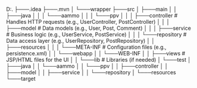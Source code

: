 D:.
├───.idea
├───.mvn
│   └───wrapper
├───src
│   ├───main
│   │   ├───java
│   │   │   └───aammo
│   │   │       └───ppv
│   │   │           ├───controller   # Handles HTTP requests (e.g., UserController, PostController)
│   │   │           ├───model        # Data models (e.g., User, Post, Comment)
│   │   │           ├───service      # Business logic (e.g., UserService, PostService)
│   │   │           └───repository   # Data access layer (e.g., UserRepository, PostRepository)
│   │   ├───resources
│   │   │   └───META-INF             # Configuration files (e.g., persistence.xml)
│   │   └───webapp
│   │       └───WEB-INF
│   │           ├───views            # JSP/HTML files for the UI
│   │           └───lib              # Libraries (if needed)
│   └───test
│       ├───java
│       │   └───aammo
│       │           └───ppv
│       │               ├───controller
│       │               ├───model
│       │               ├───service
│       │               └───repository
│       └───resources
└───target